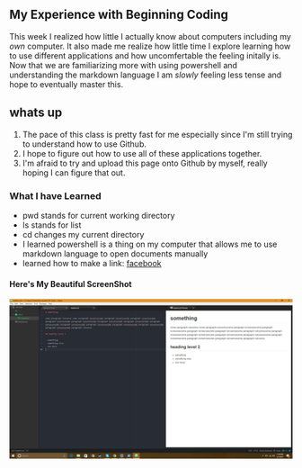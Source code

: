 My Experience with Beginning Coding
------

This week I realized how little I actually know about computers including my *own* computer. It also made me realize how little time I explore learning how to use different applications and how uncomfertable the feeling initally is. Now that we are familiarizing more with using powershell and understanding the markdown language I am *slowly* feeling less tense and hope to eventually master this.

## whats up

1. The pace of this class is pretty fast for me especially since I'm still trying to understand how to use Github.
2. I hope to figure out how to use all of these applications together.
3. I'm afraid to try and upload this page onto Github by myself, really hoping I can figure that out.

### What I have Learned
- pwd stands for current working directory
- ls stands for list
- cd changes my current directory
- I learned powershell is a thing on my computer that allows me to use markdown language to open documents manually
- learned how to make a link: [facebook](https://www.facebook.com/)


#### Here's My Beautiful ScreenShot
![desktopscreenshot](./image-screen-shot.png)
